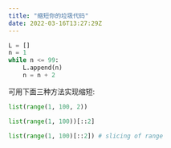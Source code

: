 ```yaml
---
title: "缩短你的垃圾代码"
date: 2022-03-16T13:27:29Z
---
```

```python
L = []
n = 1
while n <= 99:
    L.append(n)
    n = n + 2
```
可用下面三种方法实现缩短:
```python
list(range(1, 100, 2))

list(range(1, 100))[::2]

list(range(1, 100)[::2]) # slicing of range
```
